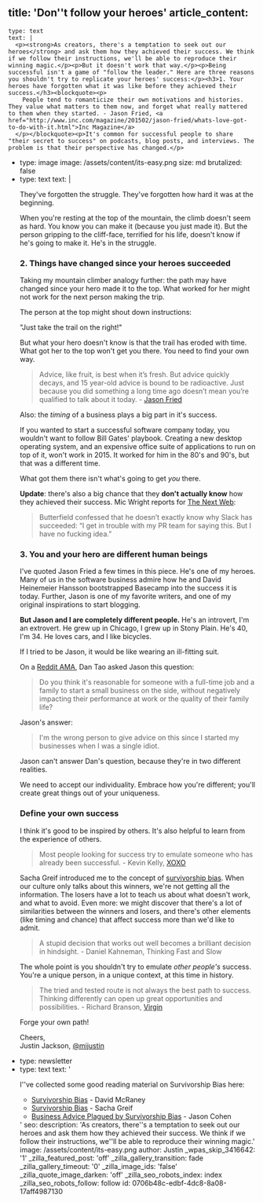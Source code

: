 title: 'Don''t follow your heroes'
article_content:
  -
    type: text
    text: |
      <p><strong>As creators, there's a temptation to seek out our heroes</strong> and ask them how they achieved their success. We think if we follow their instructions, we'll be able to reproduce their winning magic.</p><p>But it doesn't work that way.</p><p>Being successful isn't a game of "follow the leader." Here are three reasons you shouldn't try to replicate your heroes' success:</p><h3>1. Your heroes have forgotten what it was like before they achieved their success.</h3><blockquote><p>
        People tend to romanticize their own motivations and histories. They value what matters to them now, and forget what really mattered to them when they started. - Jason Fried, <a href="http://www.inc.com/magazine/201502/jason-fried/whats-love-got-to-do-with-it.html">Inc Magazine</a>
      </p></blockquote><p>It's common for successful people to share "their secret to success" on podcasts, blog posts, and interviews. The problem is that their perspective has changed.</p>
  -
    type: image
    image: /assets/content/its-easy.png
    size: md
    brutalized: false
  -
    type: text
    text: |
      <p>They've forgotten the struggle. They've forgotten how hard it was at the beginning.</p><p>When you're resting at the top of the mountain, the climb doesn't seem as hard. You know you can make it (because you just made it). But the person gripping to the cliff-face, terrified for his life, doesn't know if he's going to make it. He's in the struggle.</p><h3>2. Things have changed since your heroes succeeded</h3><p>Taking my mountain climber analogy further: the path may have changed since your hero made it to the top. What worked for her might not work for the next person making the trip.</p><p>The person at the top might shout down instructions:</p><p>"Just take the trail on the right!"</p><p>But what your hero doesn't know is that the trail has eroded with time. What got her to the top won't get you there. You need to find your own way.</p><blockquote><p>
        Advice, like fruit, is best when it’s fresh. But advice quickly decays, and 15 year-old advice is bound to be radioactive. Just because you did something a long time ago doesn’t mean you’re qualified to talk about it today. - <a href="https://signalvnoise.com/posts/3719-giving-less-advice">Jason Fried</a>
      </p></blockquote><p>Also: the <em>timing</em> of a business plays a big part in it's success.</p><p>If you wanted to start a successful software company today, you wouldn't want to follow Bill Gates' playbook. Creating a new desktop operating system, and an expensive office suite of applications to run on top of it, won't work in 2015. It worked for him in the 80's and 90's, but that was a different time.</p><p>What got them there isn't what's going to get <em>you</em> there.</p><p><b>Update</b>: there's also a big chance that they <strong>don't actually know</strong> how they achieved their success. Mic Wright reports for <a href="http://thenextweb.com/apps/2015/01/19/slacks-stewart-butterfield-doesnt-fear-facebook-work-promises-offline-mode-soon/">The Next Web</a>:</p><blockquote><p>
        Butterfield confessed that he doesn’t exactly know why Slack has succeeded: “I get in trouble with my PR team for saying this. But I have no fucking idea.”
      </p></blockquote><h3>3. You and your hero are different human beings</h3><p>I've quoted Jason Fried a few times in this piece. He's one of my heroes. Many of us in the software business admire how he and David Heinemeier Hansson bootstrapped Basecamp into the success it is today. Further, Jason is one of my favorite writers, and one of my original inspirations to start blogging.</p><p><strong>But Jason and I are completely different people.</strong> He's an introvert, I'm an extrovert. He grew up in Chicago, I grew up in Stony Plain. He's 40, I'm 34. He loves cars, and I like bicycles.</p><p>If I tried to be Jason, it would be like wearing an ill-fitting suit.</p><p>On a <a href="http://www.reddit.com/r/socialcitizens/comments/291zp4/hey_im_jason_fried_founder_ceo_at_basecamp_ama/cigwoom">Reddit AMA</a>, Dan Tao asked Jason this question:</p><blockquote><p>
        Do you think it's reasonable for someone with a full-time job and a family to start a small business on the side, without negatively impacting their performance at work or the quality of their family life?
      </p></blockquote><p>Jason's answer:</p><blockquote><p>
        I'm the wrong person to give advice on this since I started my businesses when I was a single idiot.
      </p></blockquote><p>Jason can't answer Dan's question, because they're in two different realities.</p><p>We need to accept our individuality. Embrace how you're different; you'll create great things out of your uniqueness.</p><h3>Define your own success</h3><p>I think it's good to be inspired by others. It's also helpful to learn from the experience of others.</p><blockquote><p>
        Most people looking for success try to emulate someone who has already been successful. - Kevin Kelly, <a href="https://www.youtube.com/watch?v=i1cmnizKPlk">XOXO</a>
      </p></blockquote><p>Sacha Greif introduced me to the concept of <a href="https://medium.com/@sachagreif/survivorship-bias-beeb6b85fa9c">survivorship bias</a>.&nbsp;When our&nbsp;culture only talks about this winners, we're&nbsp;not getting all the information. The losers have a lot to teach us about what doesn't work, and what to avoid. Even more: we might discover that there's a lot of similarities between the winners and losers, and there's other elements (like timing and chance) that affect success more than we'd like to admit.</p><blockquote><p>
        A stupid decision that works out well becomes a brilliant decision in hindsight. -&nbsp;Daniel Kahneman,&nbsp;Thinking Fast and Slow
      </p></blockquote><p>The whole point is you shouldn't try to emulate <em>other people's</em> success. You're a unique person, in a unique context, at this time in history.</p><blockquote><p>
        The tried and tested route is not always the best path to success. Thinking differently can open up great opportunities and possibilities. - Richard Branson, <a href="http://www.virgin.com/richard-branson/flexible-working-is-smart-working">Virgin</a>
      </p></blockquote><p>Forge your own path!</p><p>Cheers,<br>Justin Jackson, <a href="https://twitter.com/mijustin">@mijustin</a></p>
  -
    type: newsletter
  -
    type: text
    text: '<p>I''ve collected some good reading material on Survivorship Bias here:<br></p><ul><li><a href="http://youarenotsosmart.com/2013/05/23/survivorship-bias/">Survivorship Bias</a> -&nbsp;David McRaney</li><li><a href="https://medium.com/@sachagreif/survivorship-bias-beeb6b85fa9c">Survivorship Bias</a> - Sacha Greif</li><li><a href="http://blog.asmartbear.com/business-advice-plagued-by-survivor-bias.html">Business Advice Plagued by Survivorship Bias</a> - Jason Cohen</li></ul>'
seo:
  description: 'As creators, there''s a temptation to seek out our heroes and ask them how they achieved their success. We think if we follow their instructions, we''ll be able to reproduce their winning magic.'
  image: /assets/content/its-easy.png
author: Justin
_wpas_skip_3416642: '1'
_zilla_featured_post: 'off'
_zilla_gallery_transition: fade
_zilla_gallery_timeout: '0'
_zilla_image_ids: 'false'
_zilla_quote_image_darken: 'off'
_zilla_seo_robots_index: index
_zilla_seo_robots_follow: follow
id: 0706b48c-edbf-4dc8-8a08-17aff4987130
